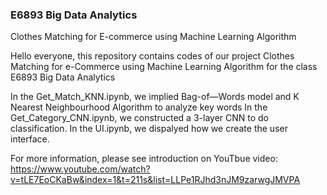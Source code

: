 ### E6893 Big Data Analytics
Clothes Matching for E-commerce using Machine Learning Algorithm

Hello everyone, this repository contains codes of our project Clothes Matching for e-Commerce using Machine Learning Algorithm for the class E6893 Big Data Analytics

In the Get_Match_KNN.ipynb, we implied Bag-of—Words model and K Nearest Neighbourhood Algorithm to analyze key words In the Get_Category_CNN.ipynb, we constructed a 3-layer CNN to do classification. In the UI.ipynb, we dispalyed how we create the user interface. 

For more information, please see introduction on YouTbue video: https://www.youtube.com/watch?v=tLE7EoCKaBw&index=1&t=211s&list=LLPe1RJhd3nJM9zarwgJMVPA
